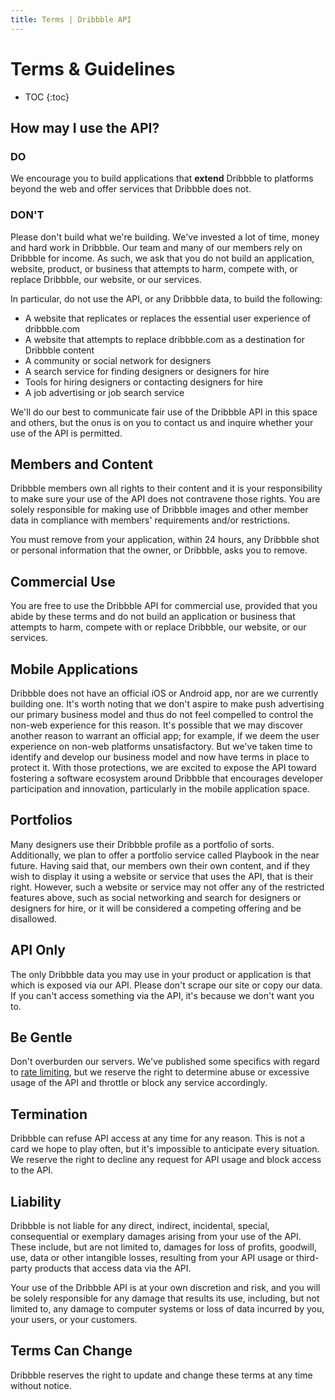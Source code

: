 ```yaml
---
title: Terms | Dribbble API
---
```


# Terms &amp; Guidelines

* TOC
{:toc}

## How may I use the API?

### DO

We encourage you to build applications that **extend** Dribbble to platforms beyond the web and offer services that Dribbble does not.

### DON'T

Please don't build what we're building. We've invested a lot of time, money and hard work in Dribbble. Our team and many of our members rely on Dribbble for income. As such, we ask that you do not build an application, website, product, or business that attempts to harm, compete with, or replace Dribbble, our website, or our services.

In particular, do not use the API, or any Dribbble data, to build the following:

- A website that replicates or replaces the essential user experience of dribbble.com
- A website that attempts to replace dribbble.com as a destination for Dribbble content
- A community or social network for designers
- A search service for finding designers or designers for hire
- Tools for hiring designers or contacting designers for hire
- A job advertising or job search service

We'll do our best to communicate fair use of the Dribbble API in this space and others, but the onus is on you to contact us and inquire whether your use of the API is permitted.

## Members and Content

Dribbble members own all rights to their content and it is your responsibility to make sure your use of the API does not contravene those rights. You are solely responsible for making use of Dribbble images and other member data in compliance with members' requirements and/or restrictions.

You must remove from your application, within 24 hours, any Dribbble shot or personal information that the owner, or Dribbble, asks you to remove.

## Commercial Use

You are free to use the Dribbble API for commercial use, provided that you abide by these terms and do not build an application or business that attempts to harm, compete with or replace Dribbble, our website, or our services.

## Mobile Applications

Dribbble does not have an official iOS or Android app, nor are we currently building one. It's worth noting that we don't aspire to make push advertising our primary business model and thus do not feel compelled to control the non-web experience for this reason. It's possible that we may discover another reason to warrant an official app; for example, if we deem the user experience on non-web platforms unsatisfactory. But we've taken time to identify and develop our business model and now have terms in place to protect it. With those protections, we are excited to expose the API toward fostering a software ecosystem around Dribbble that encourages developer participation and innovation, particularly in the mobile application space.

## Portfolios

Many designers use their Dribbble profile as a portfolio of sorts. Additionally, we plan to offer a portfolio service called Playbook in the near future. Having said that, our members own their own content, and if they wish to display it using a website or service that uses the API, that is their right. However, such a website or service may not offer any of the restricted features above, such as social networking and search for designers or designers for hire, or it will be considered a competing offering and be disallowed.

## API Only

The only Dribbble data you may use in your product or application is that which is exposed via our API. Please don't scrape our site or copy our data. If you can't access something via the API, it's because we don't want you to.

## Be Gentle

Don't overburden our servers. We've published some specifics with regard to <a href="/v1/#rate-limiting">rate limiting</a>, but we reserve the right to determine abuse or excessive usage of the API and throttle or block any service accordingly.

## Termination

Dribbble can refuse API access at any time for any reason. This is not a card we hope to play often, but it's impossible to anticipate every situation. We reserve the right to decline any request for API usage and block access to the API.

## Liability

Dribbble is not liable for any direct, indirect, incidental, special, consequential or exemplary damages arising from your use of the API. These include, but are not limited to, damages for loss of profits, goodwill, use, data or other intangible losses, resulting from your API usage or third-party products that access data via the API.

Your use of the Dribbble API is at your own discretion and risk, and you will be solely responsible for any damage that results its use, including, but not limited to, any damage to computer systems or loss of data incurred by you, your users, or your customers.

## Terms Can Change

Dribbble reserves the right to update and change these terms at any time without notice.
